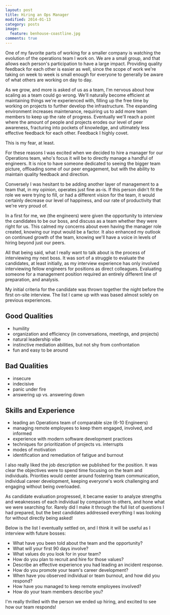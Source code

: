 ```yaml
---
layout: post
title: Hiring an Ops Manager
modified: 2014-01-13
category: posts
image:
  feature: benhouse-coastline.jpg
comments: true
---
```


One of my favorite parts of working for a smaller company is watching the
evolution of the operations team I work on. We are a small group, and that
allows each person's participation to have a large impact. Providing quality
feedback for each other is easier as well, since the scope of work we're taking
on week to week is small enough for everyone to generally be aware of what
others are working on day to day.

As we grow, and more is asked of us as a team, I'm nervous about how scaling as
a team could go wrong. We'll naturally become efficient at maintaining things
we're experienced with, filling up the free time by working on projects to
further develop the infrastructure. The expanding environment increases
maintenance, requiring us to add more team members to keep up the rate of
progress. Eventually we'll reach a point where the amount of people and projects
erodes our level of peer awareness, fracturing into pockets of knowledge, and
ultimately less effective feedback for each other. Feedback I highly covet.

This is my fear, at least.

For these reasons I was excited when we decided to hire a manager for our
Operations team, who's focus it will be to directly manage a handful of
engineers. It is nice to have someone dedicated to seeing the bigger team
picture, offloading some of our peer engagement, but with the ability to
maintain quality feedback and direction.

Conversely I was hesitant to be adding another layer of management to a team
that, in my opinion, operates just fine as-is. If this person didn't fit the
role we were trying to fill, or had a different vision for the team, it would
certainly decrease our level of happiness, and our rate of productivity that
we're very proud of.

In a first for me, we (the engineers) were given the opportunity to interview
the candidates to be our boss, and discuss as a team whether they were right for
us. This calmed my concerns about even having the manager role created, knowing
our input would be a factor. It also enhanced my outlook on continued growth of
the team, knowing we'll have a voice in levels of hiring beyond just our peers.

All that being said, what I really want to talk about is the process of
interviewing my next boss. It was sort of a struggle to evaluate the candidates,
at least initially, as my interview experience has only involved interviewing
fellow engineers for positions as direct colleagues. Evaluating someone for a
management position required an entirely different line of preparation, and
analysis.

My initial criteria for the candidate was thrown together the night before the
first on-site interview. The list I came up with was based almost solely on
previous experiences.

## Good Qualities
* humility
* organization and efficiency (in conversations, meetings, and projects)
* natural leadership vibe
* instinctive mediation abilities, but not shy from confrontation
* fun and easy to be around

## Bad Qualities
* insecure
* indecisive
* panic under fire
* answering up vs. answering down

## Skills and Experience
* leading an Operations team of comparable size (6-10 Engineers)
* managing remote employees to keep them engaged, involved, and informed
* experience with modern software development practices
* techniques for prioritization of projects vs. interrupts
* modes of motivation
* identification and remediation of fatigue and burnout

I also really liked the job description we published for the position. It was
clear the objectives were to spend time focusing on the team and individuals.
Priorities would center around fostering team communication, individual career
development, keeping everyone's work challenging and engaging without being
overloaded.

As candidate evaluation progressed, it became easier to analyze strengths and
weaknesses of each individual by comparison to others, and hone what we were
searching for. Rarely did I make it through the full list of questions I had
prepared, but the best candidates addressed everything I was looking for without
directly being asked!

Below is the list I eventually settled on, and I think it will be useful as I
interview with future bosses:

* What have you been told about the team and the opportunity?
* What will your first 90 days involve?
* What values do you look for in your team?
* How do you plan to recruit and hire for those values?
* Describe an effective experience you had leading an incident response.
* How do you promote your team's career development?
* When have you observed individual or team burnout, and how did you respond?
* How have you managed to keep remote employees involved?
* How do your team members describe you?

I'm really thrilled with the person we ended up hiring, and excited to see how
our team responds!
